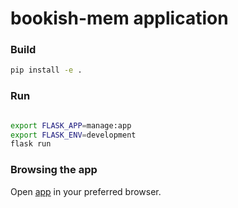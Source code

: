 # bookish-mem application

### Build


```bash
pip install -e .
```

### Run

```bash

export FLASK_APP=manage:app
export FLASK_ENV=development
flask run
``` 

### Browsing the app

Open [app](http://127.0.0.1:5000/metrics) in your preferred browser.